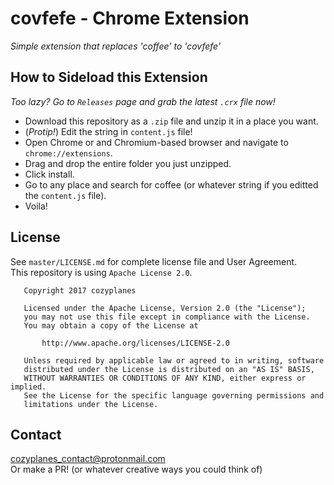 # covfefe - Chrome Extension

*Simple extension that replaces 'coffee' to 'covfefe'*

## How to Sideload this Extension
*Too lazy? Go to `Releases` page and grab the latest `.crx` file now!*       

- Download this repository as a `.zip` file and unzip it in a place you want.    
- (*Protip!*) Edit the string in `content.js` file!     
- Open Chrome or and Chromium-based browser and navigate to `chrome://extensions`.     
- Drag and drop the entire folder you just unzipped.       
- Click install.       
- Go to any place and search for coffee (or whatever string if you editted the `content.js` file).        
- Voila!       

## License
See `master/LICENSE.md` for complete license file and User Agreement.       
This repository is using `Apache License 2.0`.

```
   Copyright 2017 cozyplanes

   Licensed under the Apache License, Version 2.0 (the "License");
   you may not use this file except in compliance with the License.
   You may obtain a copy of the License at

       http://www.apache.org/licenses/LICENSE-2.0

   Unless required by applicable law or agreed to in writing, software
   distributed under the License is distributed on an "AS IS" BASIS,
   WITHOUT WARRANTIES OR CONDITIONS OF ANY KIND, either express or implied.
   See the License for the specific language governing permissions and
   limitations under the License.
```

## Contact
<cozyplanes_contact@protonmail.com>        
Or make a PR! (or whatever creative ways you could think of)
